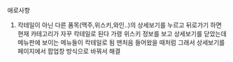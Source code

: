애로사항
1. 칵테일이 아닌 다른 품목(맥주,위스키,와인..)의 상세보기를 누르고
뒤로가기 하면 현재 카테고리가 자꾸 칵테일로 된다
가령 위스키 정보를 보고 상세보기를 닫았는데 메뉴판에 보이는 메뉴들이 칵테일로 됨 
맨처음 들어왔을 때처럼 
그래서 상세보기를 페이지에서 팝업창 방식으로 바꿔서 해결
